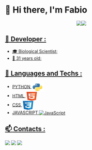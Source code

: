 # 👋 Hi there, I'm Fabio  

<div align="center">
  <a href="https://github.com/fabiopalacio">
  <img height="180em" src="https://github-readme-stats.vercel.app/api?username=fabiopalacio&show_icons=true&theme=dracula&include_all_commits=true&count_private=true"/><img height="180em" src="https://github-readme-stats.vercel.app/api/top-langs/?username=fabiopalacio&layout=compact&langs_count=7&theme=dracula"/>
</div>

## :dart: Developer :
  
- :mortar_board: Biological Scientist;
- :cake: 31 years old;

 

## :wrench: Languages and Techs :

<div style="display: inline_block">
  
 <ul>
   <li>PYTHON <img align="center" alt="HTML" height="30" width="40" src="https://raw.githubusercontent.com/devicons/devicon/master/icons/python/python-original.svg"></li>
  <li>HTML <img align="center" alt="HTML" height="30" width="40" src="https://raw.githubusercontent.com/devicons/devicon/master/icons/html5/html5-original.svg"></li>
  <li>CSS <img align="center" alt="CSS" height="30" width="40" src="https://raw.githubusercontent.com/devicons/devicon/master/icons/css3/css3-original.svg"></li>
   <li>JAVASCRIPT <img align="center" alt="JavaScript" height="30" width="40" src="https://cdn.jsdelivr.net/gh/devicons/devicon/icons/javascript/javascript-original.svg"></li>
</ul>
  
</div>

## :mailbox: Contacts :	
 
<div> 

  <a href = "mailto:fabiopalacio14@gmail.com"><img src="https://img.shields.io/badge/-Gmail-%23333?style=for-the-badge&logo=gmail&logoColor=white" target="_blank"></a>
  <a href="https://www.linkedin.com/in/fabio-palacio" target="_blank"><img src="https://img.shields.io/badge/-LinkedIn-%230077B5?style=for-the-badge&logo=linkedin&logoColor=white" target="_blank"></a> 
  <a href = "https://wa.me/5532984665875"><img src="https://img.shields.io/badge/WhatsApp-25D366?style=for-the-badge&logo=whatsapp&logoColor=white" target="_blank"></a>
</div> 
